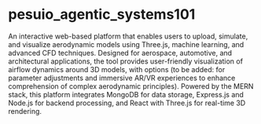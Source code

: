 # pesuio_agentic_systems101
An interactive web-based platform that enables users to upload, simulate, and visualize aerodynamic models using Three.js, machine learning, and advanced CFD techniques. Designed for aerospace, automotive, and architectural applications, the tool provides user-friendly visualization of airflow dynamics around 3D models, with options (to be added: for parameter adjustments and immersive AR/VR experiences to enhance comprehension of complex aerodynamic principles). Powered by the MERN stack, this platform integrates MongoDB for data storage, Express.js and Node.js for backend processing, and React with Three.js for real-time 3D rendering.
